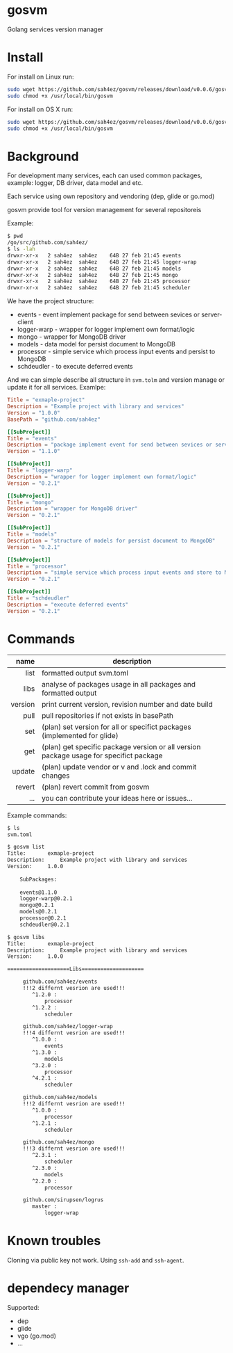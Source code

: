 # gosvm

Golang services version manager

# Install

For install on Linux run:
```bash
sudo wget https://github.com/sah4ez/gosvm/releases/download/v0.0.6/gosvm-v0.0.6-linux-amd64 -O /usr/local/bin/gosvm
sudo chmod +x /usr/local/bin/gosvm
```
For install on OS X run:
```bash
sudo wget https://github.com/sah4ez/gosvm/releases/download/v0.0.6/gosvm-v0.0.6-darwin-amd64 -O /usr/local/bin/gosvm
sudo chmod +x /usr/local/bin/gosvm
```

# Background

For development many services, each can used common packages, example: logger, DB driver, data model and etc.

Each service using own repository and vendoring (dep, glide or go.mod)

gosvm provide tool for version management for several repositoreis

Example:
``` bash
$ pwd
/go/src/github.com/sah4ez/
$ ls -lah
drwxr-xr-x   2 sah4ez  sah4ez    64B 27 feb 21:45 events
drwxr-xr-x   2 sah4ez  sah4ez    64B 27 feb 21:45 logger-wrap
drwxr-xr-x   2 sah4ez  sah4ez    64B 27 feb 21:45 models
drwxr-xr-x   2 sah4ez  sah4ez    64B 27 feb 21:45 mongo
drwxr-xr-x   2 sah4ez  sah4ez    64B 27 feb 21:45 processor
drwxr-xr-x   2 sah4ez  sah4ez    64B 27 feb 21:45 scheduler
```
We have the project structure:

- events - event implement package for send between sevices or server-client
- logger-warp - wrapper for logger implement own format/logic
- mongo - wrapper for MongoDB driver
- models -  data model for persist document to MongoDB
- processor - simple service which process input events and persist to MongoDB
- schdeudler - to execute deferred events

And we can simple describe all structure in `svm.tolm` and version manage or update it for all services. Examlpe:

```toml
Title = "exmaple-project"
Description = "Example project with library and services"
Version = "1.0.0"
BasePath = "github.com/sah4ez"

[[SubProject]]
Title = "events"
Description = "package implement event for send between sevices or server-client"
Version = "1.1.0"

[[SubProject]]
Title = "logger-warp"
Description = "wrapper for logger implement own format/logic"
Version = "0.2.1"

[[SubProject]]
Title = "mongo"
Description = "wrapper for MongoDB driver"
Version = "0.2.1"

[[SubProject]]
Title = "models"
Description = "structure of models for persist document to MongoDB"
Version = "0.2.1"

[[SubProject]]
Title = "processor"
Description = "simple service which process input events and store to MongoDB"
Version = "0.2.1"

[[SubProject]]
Title = "schdeudler"
Description = "execute deferred events"
Version = "0.2.1"
```

# Commands

| name | description |
|-----:|-------------|
| list | formatted output svm.toml |
| libs | analyse of packages usage in all packages and formatted output |
| version | print current version, revision number and date build |
| pull | pull repositories if not exists in basePath |
| set | (plan) set version for all or specifict packages (implemented for glide) |
| get | (plan) get specific package version or all  version package usage for specifict package |
| update | (plan) update vendor or v and .lock and commit changes |
| revert | (plan) revert commit from gosvm |
| ... | you can contribute your ideas here or issues... |


Example commands:
```bash
$ ls
svm.toml

$ gosvm list
Title:		 exmaple-project
Description:	 Example project with library and services
Version:	 1.0.0
	
	SubPackages:
	
	events@1.1.0
	logger-warp@0.2.1
	mongo@0.2.1
	models@0.2.1
	processor@0.2.1
	schdeudler@0.2.1

$ gosvm libs
Title:		 exmaple-project
Description:	 Example project with library and services
Version:	 1.0.0

====================Libs====================

	 github.com/sah4ez/events
	 !!!2 differnt vesrion are used!!!
		^1.2.0 :
			processor
		^1.2.2 :
			scheduler

	 github.com/sah4ez/logger-wrap
	 !!!4 differnt vesrion are used!!!
		^1.0.0 :
			events
		^1.3.0 :
			models
		^3.2.0 :
			processor
		^4.2.1 :
			scheduler

	 github.com/sah4ez/models
	 !!!2 differnt vesrion are used!!!
		^1.0.0 :
			processor
		^1.2.1 :
			scheduler

	 github.com/sah4ez/mongo
	 !!!3 differnt vesrion are used!!!
		^2.3.1 :
			scheduler
		^2.3.0 :
			models
		^2.2.0 :
			processor

	 github.com/sirupsen/logrus
		master :
			logger-wrap
```


# Known troubles

Cloning via public key not work. Using `ssh-add` and `ssh-agent`.

# dependecy manager

Supported:

- dep
- glide
- vgo (go.mod)
- ...
